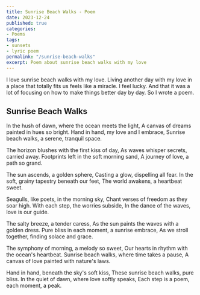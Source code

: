 ```yaml
---
title: Sunrise Beach Walks - Poem
date: 2023-12-24
published: true
categories:
- Poems
tags:
- sunsets
- lyric poem
permalink: "/sunrise-beach-walks"
excerpt: Poem about sunrise beach walks with my love
---
```

I love sunrise beach walks with my love. Living another day with my love in a place that totally fits us feels like a miracle. I feel lucky. And that it was a lot of focusing on how to make things better day by day. So I wrote a poem.

## Sunrise Beach Walks

In the hush of dawn, where the ocean meets the light,
A canvas of dreams painted in hues so bright.
Hand in hand, my love and I embrace,
Sunrise beach walks, a serene, tranquil space.

The horizon blushes with the first kiss of day,
As waves whisper secrets, carried away.
Footprints left in the soft morning sand,
A journey of love, a path so grand.

The sun ascends, a golden sphere,
Casting a glow, dispelling all fear.
In the soft, grainy tapestry beneath our feet,
The world awakens, a heartbeat sweet.

Seagulls, like poets, in the morning sky,
Chant verses of freedom as they soar high.
With each step, the worries subside,
In the dance of the waves, love is our guide.

The salty breeze, a tender caress,
As the sun paints the waves with a golden dress.
Pure bliss in each moment, a sunrise embrace,
As we stroll together, finding solace and grace.

The symphony of morning, a melody so sweet,
Our hearts in rhythm with the ocean's heartbeat.
Sunrise beach walks, where time takes a pause,
A canvas of love painted with nature's laws.

Hand in hand, beneath the sky's soft kiss,
These sunrise beach walks, pure bliss.
In the quiet of dawn, where love softly speaks,
Each step is a poem, each moment, a peak.